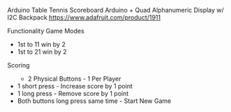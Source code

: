 Arduino Table Tennis Scoreboard
Arduino + Quad Alphanumeric Display w/ I2C Backpack https://www.adafruit.com/product/1911

Functionality
  Game Modes
  <ul>
    <li>1st to 11 win by 2</li>
    <li>1st to 21 win by 2</li>
  </ul>
   Scoring
   <ul>
  <ul>
    <li>2 Physical Buttons - 1 Per Player</li>
  </ul>
      <li>1 short press - Increase score by 1 point</li>
      <li>1 long press  - Remove score by 1 point</li>
      <li>Both buttons long press same time - Start New Game</li>
</ul>

